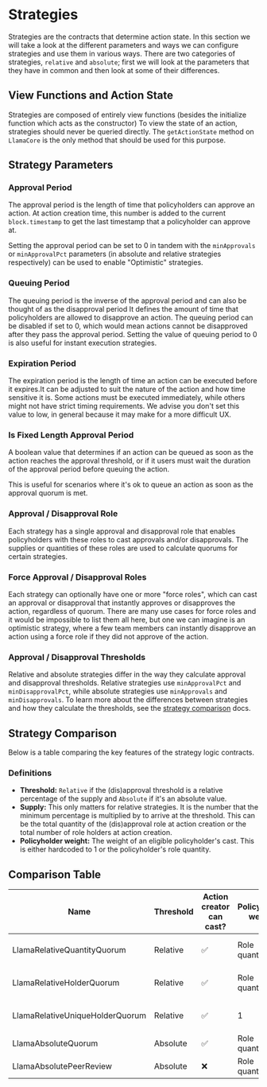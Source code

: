 # Strategies

Strategies are the contracts that determine action state.
In this section we will take a look at the different parameters and ways we can configure strategies and use them in various ways.
There are two categories of strategies, `relative` and `absolute`; first we will look at the parameters that they have in common and then look at some of their differences.

## View Functions and Action State

Strategies are composed of entirely view functions (besides the initialize function which acts as the constructor)
To view the state of an action, strategies should never be queried directly.
The `getActionState` method on `LlamaCore` is the only method that should be used for this purpose.

## Strategy Parameters

### Approval Period

The approval period is the length of time that policyholders can approve an action.
At action creation time, this number is added to the current `block.timestamp` to get the last timestamp that a policyholder can approve at.

Setting the approval period can be set to 0 in tandem with the `minApprovals` or `minApprovalPct` parameters (in absolute and relative strategies respectively) can be used to enable "Optimistic" strategies.

### Queuing Period

The queuing period is the inverse of the approval period and can also be thought of as the disapproval period
It defines the amount of time that policyholders are allowed to disapprove an action.
The queuing period can be disabled if set to 0, which would mean actions cannot be disapproved after they pass the approval period.
Setting the value of queuing period to 0 is also useful for instant execution strategies.

### Expiration Period

The expiration period is the length of time an action can be executed before it expires.It can be adjusted to suit the nature of the action and how time sensitive it is.
Some actions must be executed immediately, while others might not have strict timing requirements.
We advise you don't set this value to low, in general because it may make for a more difficult UX.

### Is Fixed Length Approval Period

A boolean value that determines if an action can be queued as soon as the action reaches the approval threshold, or if it users must wait the duration of the approval period before queuing the action.

This is useful for scenarios where it's ok to queue an action as soon as the approval quorum is met.

### Approval / Disapproval Role

Each strategy has a single approval and disapproval role that enables policyholders with these roles to cast approvals and/or disapprovals.
The supplies or quantities of these roles are used to calculate quorums for certain strategies.

### Force Approval / Disapproval Roles

Each strategy can optionally have one or more "force roles", which can cast an approval or disapproval that instantly approves or disapproves the action, regardless of quorum.
There are many use cases for force roles and it would be impossible to list them all here, but one we can imagine is an optimistic strategy, where a few team members can instantly disapprove an action using a force role if they did not approve of the action.

### Approval / Disapproval Thresholds

Relative and absolute strategies differ in the way they calculate approval and disapproval thresholds.
Relative strategies use `minApprovalPct` and `minDisapprovalPct`, while absolute strategies use `minApprovals` and `minDisapprovals`.
To learn more about the differences between strategies and how they calculate the thresholds, see the [strategy comparison](https://github.com/llamaxyz/llama/blob/main/docs/strategies.md#comparison-table) docs.

## Strategy Comparison

Below is a table comparing the key features of the strategy logic contracts.

### Definitions

- **Threshold:** `Relative` if the (dis)approval threshold is a relative percentage of the supply and `Absolute` if it's an absolute value.
- **Supply:** This only matters for relative strategies. It is the number that the minimum percentage is multiplied by to arrive at the threshold. This can be the total quantity of the (dis)approval role at action creation or the total number of role holders at action creation.
- **Policyholder weight:** The weight of an eligible policyholder's cast. This is either hardcoded to 1 or the policyholder's role quantity.

## Comparison Table

| Name                                 | Threshold | Action creator can cast? | Policyholder weight | Supply              |
| ------------------------------------ | --------- | ------------------------ | ------------------- | ------------------- |
| LlamaRelativeQuantityQuorum          | Relative  | ✅                        | Role quantity       | Total role quantity |
| LlamaRelativeHolderQuorum            | Relative  | ✅                        | Role quantity       | Total role holders  |
| LlamaRelativeUniqueHolderQuorum      | Relative  | ✅                        | 1                   | Total role holders  |
| LlamaAbsoluteQuorum                  | Absolute  | ✅                        | Role quantity       | —                   |
| LlamaAbsolutePeerReview              | Absolute  | ❌                        | Role quantity       | —                   |

